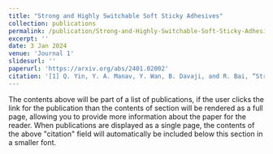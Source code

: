 ```yaml
---
title: "Strong and Highly Switchable Soft Sticky Adhesives"
collection: publications
permalink: /publication/Strong-and-Highly-Switchable-Soft-Sticky-Adhesives
excerpt: ''
date: 3 Jan 2024
venue: 'Journal 1'
slidesurl: ''
paperurl: 'https://arxiv.org/abs/2401.02002'
citation: '[1] Q. Yin, Y. A. Manav, Y. Wan, B. Davaji, and R. Bai, “Strong and highly switchable soft sticky adhesives,” arXiv.org. http://arxiv.org/abs/2401.02002
---
```


The contents above will be part of a list of publications, if the user clicks the link for the publication than the contents of section will be rendered as a full page, allowing you to provide more information about the paper for the reader. When publications are displayed as a single page, the contents of the above "citation" field will automatically be included below this section in a smaller font.

